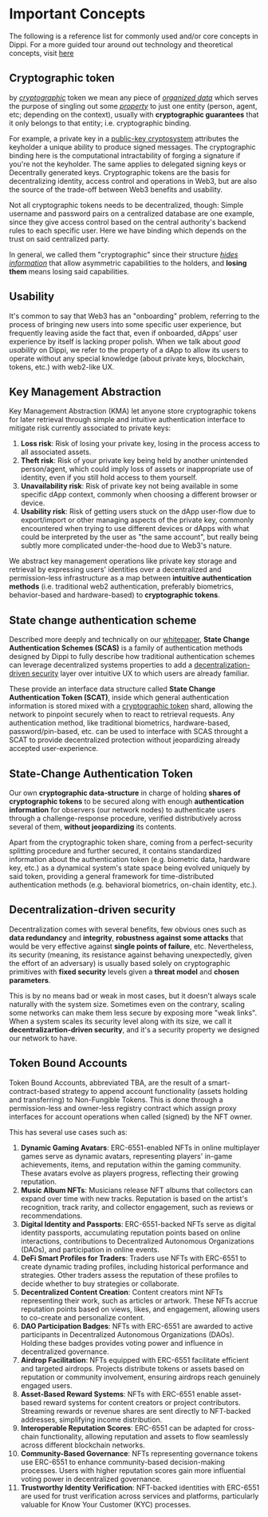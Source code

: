 # Important Concepts

The following is a reference list for commonly used and/or core concepts in Dippi. For a more guided tour around out technology and theoretical concepts, visit [here](../#introduction) 
<!-- or our guide [...] TODO -->

## **Cryptographic token**
by <u>_cryptographic_</u> token we mean any piece of <u>_organized data_</u> which serves the purpose of singling out some <u>_property_</u> to just one entity (person, agent, etc; depending on the context), usually with **cryptographic guarantees** that it only belongs to that entity; i.e. cryptographic binding. 

For example, a private key in a [public-key cryptosystem](https://en.wikipedia.org/wiki/Public-key_cryptography) attributes the keyholder a unique ability to produce signed messages. The cryptographic binding here is the computational intractability of forging a signature if you're not the keyholder. The same applies to delegated signing keys or Decentrally generated keys. Cryptographic tokens are the basis for decentralizing identity, access control and operations in Web3, but are also the source of the trade-off between Web3 benefits and usability.

Not all cryptographic tokens needs to be decentralized, though: Simple username and password pairs on a centralized database are one example, since they give access control based on the central authority's backend rules to each specific user. Here we have binding which depends on the trust on said centralized party.

In general, we called them "cryptographic" since their structure <u>_hides information_</u> that allow asymmetric capabilities to the holders, and **losing them** means losing said capabilities.

## **Usability**
It's common to say that Web3 has an "onboarding" problem, referring to the process of bringing new users into some specific user experience, but frequently leaving aside the fact that, even if onboarded, dApps' user experience by itself is lacking proper polish. When we talk about _good usability_ on Dippi, we refer to the property of a dApp to allow its users to operate without any special knowledge (about private keys, blockchain, tokens, etc.) with web2-like UX.

## **Key Management Abstraction**
Key Management Abstraction (KMA) let anyone store cryptographic tokens for later retrieval through simple and intuitive authentication interface to mitigate risk currently associated to private keys: 

1. **Loss risk**: Risk of losing your private key, losing in the process access to all associated assets.
2. **Theft risk**: Risk of your private key being held by another unintended person/agent, which could imply loss of assets or inappropriate use of identity, even if you still hold access to them yourself.
3. **Unavailability risk**: Risk of private key not being available in some specific dApp context, commonly when choosing a different browser or device.
4. **Usability risk**: Risk of getting users stuck on the dApp user-flow due to export/import or other managing aspects of the private key, commonly encountered when trying to use different devices or dApps with what could be interpreted by the user as "the same account", but really being subtly more complicated under-the-hood due to Web3's nature.

We abstract key management operations like private key storage and retrieval by expressing users' identities over a decentralized and permission-less infrastructure as a map between **intuitive authentication methods** (i.e. traditional web2 authentication, preferably biometrics, behavior-based and hardware-based) to **cryptographic tokens**.

## **State change authentication scheme**

Described more deeply and technically on our [whitepaper](https://docsend.com/view/dbk48wukd3ivd3ad), **State Change Authentication Schemes (SCAS)** is a family of authentication methods designed by Dippi to fully describe how traditional authentication schemes can leverage decentralized systems properties to add a [decentralization-driven security](../overview#decentralization-driven-security) layer over intuitive UX to which users are already familiar. 

These provide an interface data structure called **State Change Authentication Token (SCAT)**, inside which general authentication information is stored mixed with a [cryptographic token](../overview#cryptographic-token) shard, allowing the network to pinpoint securely when to react to retrieval requests. Any authentication method, like traditional biometrics, hardware-based, password/pin-based, etc. can be used to interface with SCAS throught a SCAT to provide decentralized protection without jeopardizing already accepted user-experience.

## **State-Change Authentication Token**
Our own **cryptographic data-structure** in charge of holding **shares of cryptographic tokens** to be secured along with enough **authentication information** for observers (our network nodes) to authenticate users through a challenge-response procedure, verified distributively across several of them, **without jeopardizing** its contents.

Apart from the cryptographic token share, coming from a perfect-security splitting procedure and further secured, it contains standardized information about the authentication token (e.g. biometric data, hardware key, etc.) as a dynamical system's state space being evolved uniquely by said token, providing a general framework for time-distributed authentication methods (e.g. behavioral biometrics, on-chain identity, etc.). 

## **Decentralization-driven security**
Decentralization comes with several benefits, few obvious ones such as **data redundancy** and **integrity**, **robustness against some attacks** that would be very effective against **single points of failure**, etc. Nevertheless, its security (meaning, its resistance against behaving unexpectedly, given the effort of an adversary) is usually based solely on cryptographic primitives with **fixed security** levels given a **threat model** and **chosen parameters**.

This is by no means bad or weak in most cases, but it doesn't always scale naturally with the system size. Sometimes even on the contrary, scaling some networks can make them less secure by exposing more "weak links". When a system scales its security level along with its size, we call it **decentralizartion-driven security**, and it's a security property we designed our network to have.

## **Token Bound Accounts**
Token Bound Accounts, abbreviated TBA, are the result of a smart-contract-based strategy to append account functionality (assets holding and transferring) to Non-Fungible Tokens. This is done through a permission-less and owner-less registry contract which assign proxy interfaces for account operations when called (signed) by the NFT owner. 

This has several use cases such as:

1. **Dynamic Gaming Avatars**: ERC-6551-enabled NFTs in online multiplayer games serve as dynamic avatars, representing players' in-game achievements, items, and reputation within the gaming community. These avatars evolve as players progress, reflecting their growing reputation.
2. **Music Album NFTs**: Musicians release NFT albums that collectors can expand over time with new tracks. Reputation is based on the artist's recognition, track rarity, and collector engagement, such as reviews or recommendations.
3. **Digital Identity and Passports**: ERC-6551-backed NFTs serve as digital identity passports, accumulating reputation points based on online interactions, contributions to Decentralized Autonomous Organizations (DAOs), and participation in online events.
4. **DeFi Smart Profiles for Traders**: Traders use NFTs with ERC-6551 to create dynamic trading profiles, including historical performance and strategies. Other traders assess the reputation of these profiles to decide whether to buy strategies or collaborate.
5. **Decentralized Content Creation**: Content creators mint NFTs representing their work, such as articles or artwork. These NFTs accrue reputation points based on views, likes, and engagement, allowing users to co-create and personalize content.
6. **DAO Participation Badges**: NFTs with ERC-6551 are awarded to active participants in Decentralized Autonomous Organizations (DAOs). Holding these badges provides voting power and influence in decentralized governance.
7. **Airdrop Facilitation**: NFTs equipped with ERC-6551 facilitate efficient and targeted airdrops. Projects distribute tokens or assets based on reputation or community involvement, ensuring airdrops reach genuinely engaged users.
8. **Asset-Based Reward Systems**: NFTs with ERC-6551 enable asset-based reward systems for content creators or project contributors. Streaming rewards or revenue shares are sent directly to NFT-backed addresses, simplifying income distribution.
9. **Interoperable Reputation Scores**: ERC-6551 can be adapted for cross-chain functionality, allowing reputation and assets to flow seamlessly across different blockchain networks.
10. **Community-Based Governance**: NFTs representing governance tokens use ERC-6551 to enhance community-based decision-making processes. Users with higher reputation scores gain more influential voting power in decentralized governance.
11. **Trustworthy Identity Verification**: NFT-backed identities with ERC-6551 are used for trust verification across services and platforms, particularly valuable for Know Your Customer (KYC) processes.
